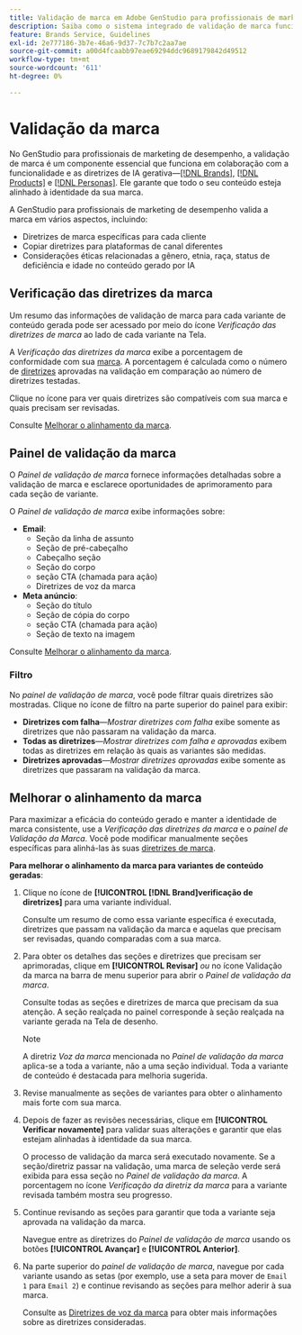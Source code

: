 ```yaml
---
title: Validação de marca em Adobe GenStudio para profissionais de marketing de desempenho
description: Saiba como o sistema integrado de validação de marca funciona no GenStudio para profissionais de marketing de desempenho.
feature: Brands Service, Guidelines
exl-id: 2e777186-3b7e-46a6-9d37-7c7b7c2aa7ae
source-git-commit: a00d4fcaabb97eae69294ddc9689179842d49512
workflow-type: tm+mt
source-wordcount: '611'
ht-degree: 0%

---
```


# Validação da marca

No GenStudio para profissionais de marketing de desempenho, a validação de marca é um componente essencial que funciona em colaboração com a funcionalidade e as diretrizes de IA gerativa—[[!DNL Brands]](/help/user-guide/guidelines/brands.md), [[!DNL Products]](/help/user-guide/guidelines/products.md) e [[!DNL Personas]](/help/user-guide/guidelines/personas.md). Ele garante que todo o seu conteúdo esteja alinhado à identidade da sua marca.

A GenStudio para profissionais de marketing de desempenho valida a marca em vários aspectos, incluindo:

* Diretrizes de marca específicas para cada cliente
* Copiar diretrizes para plataformas de canal diferentes
* Considerações éticas relacionadas a gênero, etnia, raça, status de deficiência e idade no conteúdo gerado por IA

## Verificação das diretrizes da marca

Um resumo das informações de validação de marca para cada variante de conteúdo gerada pode ser acessado por meio do ícone _Verificação das diretrizes de marca_ ao lado de cada variante na Tela.

A _Verificação das diretrizes da marca_ exibe a porcentagem de conformidade com sua [marca](brands.md). A porcentagem é calculada como o número de [diretrizes](overview.md) aprovadas na validação em comparação ao número de diretrizes testadas.

Clique no ícone para ver quais diretrizes são compatíveis com sua marca e quais precisam ser revisadas.

Consulte [Melhorar o alinhamento da marca](#improve-brand-alignment).

## Painel de validação da marca

O _Painel de validação de marca_ fornece informações detalhadas sobre a validação de marca e esclarece oportunidades de aprimoramento para cada seção de variante.

O _Painel de validação de marca_ exibe informações sobre:

* **Email**:
   * Seção da linha de assunto
   * Seção de pré-cabeçalho
   * Cabeçalho seção
   * Seção do corpo
   * seção CTA (chamada para ação)
   * Diretrizes de voz da marca
* **Meta anúncio**:
   * Seção do título
   * Seção de cópia do corpo
   * seção CTA (chamada para ação)
   * Seção de texto na imagem

Consulte [Melhorar o alinhamento da marca](#improve-brand-alignment).

### Filtro

No _painel de validação de marca_, você pode filtrar quais diretrizes são mostradas. Clique no ícone de filtro na parte superior do painel para exibir:

* **Diretrizes com falha**—_Mostrar diretrizes com falha_ exibe somente as diretrizes que não passaram na validação da marca.
* **Todas as diretrizes**—_Mostrar diretrizes com falha e aprovadas_ exibem todas as diretrizes em relação às quais as variantes são medidas.
* **Diretrizes aprovadas**—_Mostrar diretrizes aprovadas_ exibe somente as diretrizes que passaram na validação da marca.

<!-- The _Brand validation panel_ has different areas of focus for each content channel:

* Email - brand voice and channel compliance
* Images - application photography restrictions and other considerations -->

## Melhorar o alinhamento da marca

Para maximizar a eficácia do conteúdo gerado e manter a identidade de marca consistente, use a _Verificação das diretrizes da marca_ e o _painel de Validação da Marca_. Você pode modificar manualmente seções específicas para alinhá-las às suas [diretrizes de marca](brands.md).

**Para melhorar o alinhamento da marca para variantes de conteúdo geradas**:

1. Clique no ícone de **[!UICONTROL [!DNL Brand]verificação de diretrizes]** para uma variante individual.

   Consulte um resumo de como essa variante específica é executada, diretrizes que passam na validação da marca e aquelas que precisam ser revisadas, quando comparadas com a sua marca.

1. Para obter os detalhes das seções e diretrizes que precisam ser aprimoradas, clique em **[!UICONTROL Revisar]** _ou_ no ícone Validação da marca na barra de menu superior para abrir o _Painel de validação da marca_.

   Consulte todas as seções e diretrizes de marca que precisam da sua atenção. A seção realçada no painel corresponde à seção realçada na variante gerada na Tela de desenho.

   >[!NOTE]
   >
   > A diretriz _Voz da marca_ mencionada no _Painel de validação da marca_ aplica-se a toda a variante, não a uma seção individual. Toda a variante de conteúdo é destacada para melhoria sugerida.

1. Revise manualmente as seções de variantes para obter o alinhamento mais forte com sua marca.

1. Depois de fazer as revisões necessárias, clique em **[!UICONTROL Verificar novamente]** para validar suas alterações e garantir que elas estejam alinhadas à identidade da sua marca.

   O processo de validação da marca será executado novamente. Se a seção/diretriz passar na validação, uma marca de seleção verde será exibida para essa seção no _Painel de validação da marca_. A porcentagem no ícone _Verificação da diretriz da marca_ para a variante revisada também mostra seu progresso.

1. Continue revisando as seções para garantir que toda a variante seja aprovada na validação da marca.

   Navegue entre as diretrizes do _Painel de validação de marca_ usando os botões **[!UICONTROL Avançar]** e **[!UICONTROL Anterior]**.

1. Na parte superior do _painel de validação de marca_, navegue por cada variante usando as setas (por exemplo, use a seta para mover de `Email 1` para `Email 2`) e continue revisando as seções para melhor aderir à sua marca.

   Consulte as [Diretrizes de voz da marca](/help/user-guide/guidelines/brands.md#brand-voice-guidelines) para obter mais informações sobre as diretrizes consideradas.
